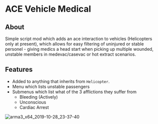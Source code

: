 # ACE Vehicle Medical
## About
Simple script mod which adds an ace interaction to vehicles (Helicopters only at present), which allows for easy filtering of uninjured or stable personel - giving medics a head start when picking up multiple wounded, unstable members in medevac/casevac or hot extract scenarios.

## Features

* Added to anything that inherits from `Helicopter`.
* Menu which lists unstable passengers
* Submenus which list what of the 3 afflictions they suffer from
    * Bleeding (Actively)
    * Unconscious
    * Cardiac Arrest


![arma3_x64_2019-10-28_23-37-40](https://user-images.githubusercontent.com/18268386/67720299-37744980-f9dc-11e9-8e75-1280c7748f56.png)
